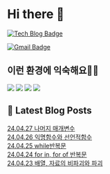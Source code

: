 # Hi there 👋

[![Tech Blog Badge](http://img.shields.io/badge/tistory-black?style=flat-square&logo=Tistory&link=https://codingpracticenote.tistory.com/)](https://codingpracticenote.tistory.com/)
	
[![Gmail Badge](https://img.shields.io/badge/Gmail-d14836?style=flat-square&logo=Gmail&logoColor=white&link=mailto:tkdrnr1215@gmail.com)](mailto:tkdrnr1215@gmail.com)

## 이런 환경에 익숙해요✍🏼

<img src="https://img.shields.io/badge/CSS3-1572B6?style=flat-square&logo=CSS3&logoColor=white"/> </t>
<img src="https://img.shields.io/badge/HTML5-E34F26?style=flat-square&logo=HTML5&logoColor=white"/> 
<img src="https://img.shields.io/badge/JavaScript-F7DF1E?style=flat-square&logo=JavaScript&logoColor=white"/>
<img src="https://img.shields.io/badge/TypeScript-3178C6?style=flat-square&logo=TypeScript&logoColor=white"/>

## 📕 Latest Blog Posts

<a href=https://codingpracticenote.tistory.com/192>24.04.27 나머지 매개변수</a></br><a href=https://codingpracticenote.tistory.com/191>24.04.26 익명함수와 선언적함수</a></br><a href=https://codingpracticenote.tistory.com/190>24.04.25 while반복문</a></br><a href=https://codingpracticenote.tistory.com/189>24.04.24 for in, for of 반복문</a></br><a href=https://codingpracticenote.tistory.com/188>24.04.23 배열, 자료의 비파괴와 파괴</a></br>